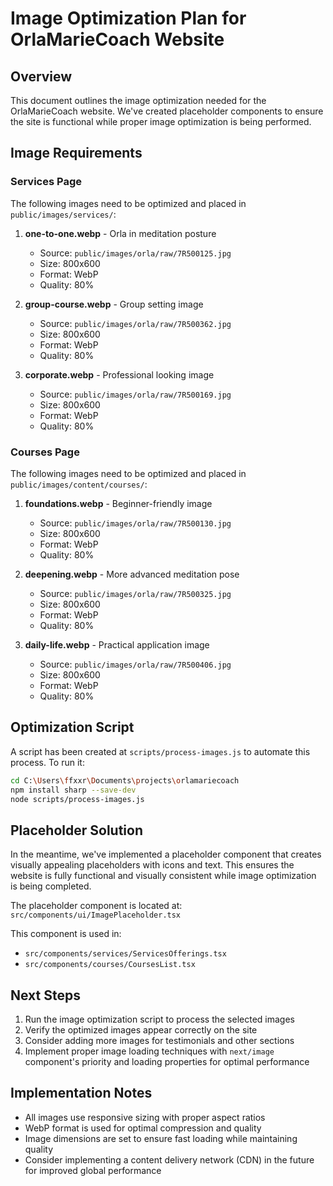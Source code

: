 # Image Optimization Plan for OrlaMarieCoach Website

## Overview
This document outlines the image optimization needed for the OrlaMarieCoach website. We've created placeholder components to ensure the site is functional while proper image optimization is being performed.

## Image Requirements

### Services Page
The following images need to be optimized and placed in `public/images/services/`:

1. **one-to-one.webp** - Orla in meditation posture
   - Source: `public/images/orla/raw/7R500125.jpg`
   - Size: 800x600
   - Format: WebP
   - Quality: 80%

2. **group-course.webp** - Group setting image
   - Source: `public/images/orla/raw/7R500362.jpg`
   - Size: 800x600
   - Format: WebP
   - Quality: 80%

3. **corporate.webp** - Professional looking image
   - Source: `public/images/orla/raw/7R500169.jpg`
   - Size: 800x600
   - Format: WebP
   - Quality: 80%

### Courses Page
The following images need to be optimized and placed in `public/images/content/courses/`:

1. **foundations.webp** - Beginner-friendly image
   - Source: `public/images/orla/raw/7R500130.jpg`
   - Size: 800x600
   - Format: WebP
   - Quality: 80%

2. **deepening.webp** - More advanced meditation pose
   - Source: `public/images/orla/raw/7R500325.jpg`
   - Size: 800x600
   - Format: WebP
   - Quality: 80%

3. **daily-life.webp** - Practical application image
   - Source: `public/images/orla/raw/7R500406.jpg`
   - Size: 800x600
   - Format: WebP
   - Quality: 80%

## Optimization Script
A script has been created at `scripts/process-images.js` to automate this process. To run it:

```bash
cd C:\Users\ffxxr\Documents\projects\orlamariecoach
npm install sharp --save-dev
node scripts/process-images.js
```

## Placeholder Solution
In the meantime, we've implemented a placeholder component that creates visually appealing placeholders with icons and text. This ensures the website is fully functional and visually consistent while image optimization is being completed.

The placeholder component is located at:
`src/components/ui/ImagePlaceholder.tsx`

This component is used in:
- `src/components/services/ServicesOfferings.tsx`
- `src/components/courses/CoursesList.tsx`

## Next Steps
1. Run the image optimization script to process the selected images
2. Verify the optimized images appear correctly on the site
3. Consider adding more images for testimonials and other sections
4. Implement proper image loading techniques with `next/image` component's priority and loading properties for optimal performance

## Implementation Notes
- All images use responsive sizing with proper aspect ratios
- WebP format is used for optimal compression and quality
- Image dimensions are set to ensure fast loading while maintaining quality
- Consider implementing a content delivery network (CDN) in the future for improved global performance

